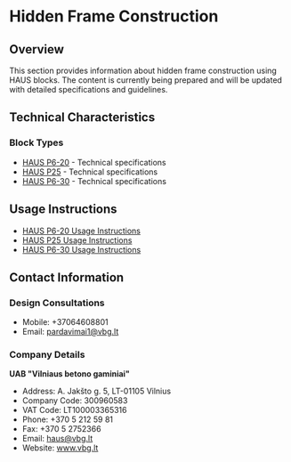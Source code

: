 # Hidden Frame Construction

## Overview
This section provides information about hidden frame construction using HAUS blocks. The content is currently being prepared and will be updated with detailed specifications and guidelines.

## Technical Characteristics
### Block Types
- [HAUS P6-20](https://www.vbg.lt/wp-content/uploads/2020/12/ESD_P6-20.pdf) - Technical specifications
- [HAUS P25](https://www.vbg.lt/wp-content/uploads/2020/12/ECD_P25.pdf) - Technical specifications
- [HAUS P6-30](https://www.vbg.lt/wp-content/uploads/2020/12/ESD_P6-30.pdf) - Technical specifications

## Usage Instructions
- [HAUS P6-20 Usage Instructions](https://www.vbg.lt/wp-content/uploads/2021/01/Naudojimo-instrukcija-P6-20.pdf)
- [HAUS P25 Usage Instructions](https://www.vbg.lt/wp-content/uploads/2021/01/Naudojimo-instrukcija-P25.pdf)
- [HAUS P6-30 Usage Instructions](https://www.vbg.lt/wp-content/uploads/2021/01/Naudojimo-instrukcija-P6-30.pdf)

## Contact Information
### Design Consultations
- Mobile: +37064608801
- Email: pardavimai1@vbg.lt

### Company Details
**UAB "Vilniaus betono gaminiai"**
- Address: A. Jakšto g. 5, LT-01105 Vilnius
- Company Code: 300960583
- VAT Code: LT100003365316
- Phone: +370 5 212 59 81
- Fax: +370 5 2752366
- Email: haus@vbg.lt
- Website: www.vbg.lt
